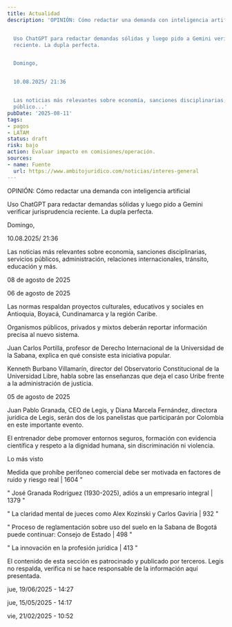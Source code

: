 ```yaml
---
title: Actualidad
description: 'OPINIÓN: Cómo redactar una demanda con inteligencia artificial


  Uso ChatGPT para redactar demandas sólidas y luego pido a Gemini verificar jurisprudencia
  reciente. La dupla perfecta.


  Domingo,


  10.08.2025/ 21:36


  Las noticias más relevantes sobre economía, sanciones disciplinarias, servicios
  público...'
pubDate: '2025-08-11'
tags:
- pagos
- LATAM
status: draft
risk: bajo
action: Evaluar impacto en comisiones/operación.
sources:
- name: Fuente
  url: https://www.ambitojuridico.com/noticias/interes-general
---
```

OPINIÓN: Cómo redactar una demanda con inteligencia artificial

Uso ChatGPT para redactar demandas sólidas y luego pido a Gemini verificar jurisprudencia reciente. La dupla perfecta.

Domingo,

10.08.2025/ 21:36

Las noticias más relevantes sobre economía, sanciones disciplinarias, servicios públicos, administración, relaciones internacionales, tránsito, educación y más.

08 de agosto de 2025

06 de agosto de 2025

Las normas respaldan proyectos culturales, educativos y sociales en Antioquia, Boyacá, Cundinamarca y la región Caribe.

Organismos públicos, privados y mixtos deberán reportar información precisa al nuevo sistema.

Juan Carlos Portilla, profesor de Derecho Internacional de la Universidad de la Sabana, explica en qué consiste esta iniciativa popular.

Kenneth Burbano Villamarín, director del Observatorio Constitucional de la Universidad Libre, habla sobre las enseñanzas que deja el caso Uribe frente a la administración de justicia.

05 de agosto de 2025

Juan Pablo Granada, CEO de Legis, y Diana Marcela Fernández, directora jurídica de Legis, serán dos de los panelistas que participarán por Colombia en este importante evento.

El entrenador debe promover entornos seguros, formación con evidencia científica y respeto a la dignidad humana, sin discriminación ni violencia.

Lo más visto

Medida que prohíbe perifoneo comercial debe ser motivada en factores de ruido y riesgo real | 1604 "

" José Granada Rodríguez (1930-2025), adiós a un empresario integral | 1379 "

" La claridad mental de jueces como Alex Kozinski y Carlos Gaviria | 932 "

" Proceso de reglamentación sobre uso del suelo en la Sabana de Bogotá puede continuar: Consejo de Estado | 498 "

" La innovación en la profesión jurídica | 413 "

El contenido de esta sección es patrocinado y publicado por terceros. Legis no respalda, verifica ni se hace responsable de la información aquí presentada.

jue, 19/06/2025 - 14:27

jue, 15/05/2025 - 14:17

vie, 21/02/2025 - 10:52